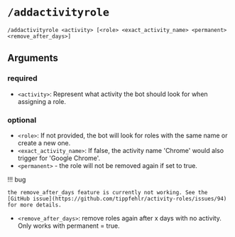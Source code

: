 # `/addactivityrole`

`/addactivityrole <activity> [<role> <exact_activity_name> <permanent> <remove_after_days>]`

## Arguments
### required
- `<activity>`: Represent what activity the bot should look for when assigning a role.
### optional
- `<role>`: If not provided, the bot will look for roles with the same name or create a new one.
- `<exact_activity_name>`: If false, the activity name 'Chrome' would also trigger for 'Google Chrome'.
- `<permanent>` - the role will not be removed again if set to true.

!!! bug

    the remove_after_days feature is currently not working. See the [GitHub issue](https://github.com/tippfehlr/activity-roles/issues/94) for more details.

- `<remove_after_days>`: remove roles again after x days with no activity. Only works with permanent = true.

